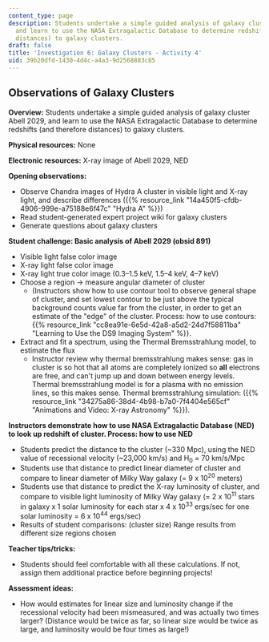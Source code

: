 ```yaml
---
content_type: page
description: Students undertake a simple guided analysis of galaxy cluster Abell 2029,
  and learn to use the NASA Extragalactic Database to determine redshifts (and therefore
  distances) to galaxy clusters.
draft: false
title: 'Investigation 6: Galaxy Clusters - Activity 4'
uid: 39b20dfd-1430-4d4c-a4a3-9d2568883c85
---
```

## **Observations of Galaxy Clusters**

**Overview:** Students undertake a simple guided analysis of galaxy cluster Abell 2029, and learn to use the NASA Extragalactic Database to determine redshifts (and therefore distances) to galaxy clusters.

**Physical resources:** None

**Electronic resources:** X-ray image of Abell 2029, NED

**Opening observations:**

- Observe Chandra images of Hydra A cluster in visible light and X-ray light, and describe differences ({{% resource_link "14a450f5-cfdb-4906-999e-a75188e6f47c" "Hydra A" %}})
- Read student-generated expert project wiki for galaxy clusters
- Generate questions about galaxy clusters

**Student challenge: Basic analysis of Abell 2029 (obsid 891)**

- Visible light false color image
- X-ray light false color image
- X-ray light true color image (0.3–1.5 keV, 1.5–4 keV, 4–7 keV)
- Choose a region → measure angular diameter of cluster 
    - (Instructors show how to use contour tool to observe general shape of cluster, and set lowest contour to be just above the typical background counts value far from the cluster, in order to get an estimate of the "edge" of the cluster. Process: how to use contours: {{% resource_link "cc8ea91e-6e5d-42a8-a5d2-24d7f58811ba" "Learning to Use the DS9 Imaging System" %}}.
- Extract and fit a spectrum, using the Thermal Bremsstrahlung model, to estimate the flux 
    - Instructor review why thermal bremsstrahlung makes sense: gas in cluster is so hot that all atoms are completely ionized so **all** electrons are free, and can't jump up and down between energy levels. Thermal bremsstrahlung model is for a plasma with no emission lines, so this makes sense. Thermal bremsstrahlung simulation: ({{% resource_link "34275a86-38d4-4b98-b7a0-7f4404e565cf" "Animations and Video: X-ray Astronomy" %}}).

**Instructors demonstrate how to use NASA Extragalactic Database (NED) to look up redshift of cluster. Process: how to use NED**

- Students predict the distance to the cluster (~330 Mpc), using the NED value of recessional velocity (~23,000 km/s) and H<sub>0</sub> = 70 km/s/Mpc
- Students use that distance to predict linear diameter of cluster and compare to linear diameter of Milky Way galaxy (= 9 x 10<sup>20</sup> meters)
- Students use that distance to predict the X-ray luminosity of cluster, and compare to visible light luminosity of Milky Way galaxy (= 2 x 10<sup>11</sup> stars in galaxy x 1 solar luminosity for each star x 4 x 10<sup>33</sup> ergs/sec for one solar luminosity = 6 x 10<sup>44</sup> ergs/sec)
- Results of student comparisons: (cluster size) Range results from different size regions chosen

**Teacher tips/tricks:**

- Students should feel comfortable with all these calculations. If not, assign them additional practice before beginning projects!

**Assessment ideas:**

- How would estimates for linear size and luminosity change if the recessional velocity had been mismeasured, and was actually two times larger? (Distance would be twice as far, so linear size would be twice as large, and luminosity would be four times as large!)